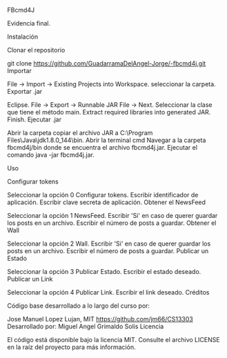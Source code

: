 FBcmd4J

Evidencia final.

Instalación

Clonar el repositorio

git clone https://github.com/GuadarramaDelAngel-Jorge/-fbcmd4j.git
Importar 

File -> Import -> Existing Projects into Workspace.
 seleccionar la carpeta.
Exportar .jar

 Eclipse.
File -> Export -> Runnable JAR File -> Next.
Seleccionar la clase que tiene el método main.
Extract required libraries into generated JAR.
Finish.
Ejecutar .jar

Abrir la carpeta 
copiar el archivo JAR a 
C:\Program Files\Java\jdk1.8.0_144\bin.
Abrir la terminal cmd
Navegar a la carpeta fbcmd4j/bin donde se encuentra el archivo fbcmd4j.jar.
Ejecutar el comando java -jar fbcmd4j.jar.

Uso

Configurar tokens

Seleccionar la opción 0 Configurar tokens.
Escribir identificador de aplicación.
Escribir clave secreta de aplicación.
Obtener el NewsFeed

Seleccionar la opción 1 NewsFeed.
Escribir 'Si' en caso de querer guardar los posts en un archivo.
Escribir el número de posts a guardar.
Obtener el Wall

Seleccionar la opción 2 Wall.
Escribir 'Si' en caso de querer guardar los posts en un archivo.
Escribir el número de posts a guardar.
Publicar un Estado

Seleccionar la opción 3 Publicar Estado.
Escribir el estado deseado.
Publicar un Link

Seleccionar la opción 4 Publicar Link.
Escribir el link deseado.
Créditos

Código base desarrollado a lo largo del curso por:

Jose Manuel Lopez Lujan, MIT
https://github.com/jm66/CS13303
Desarrollado por:
Miguel Angel Grimaldo Solis 
Licencia

El código está disponible bajo la licencia MIT. Consulte el archivo LICENSE en la raíz del proyecto para más información.
